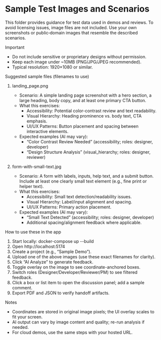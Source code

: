 # Sample Test Images and Scenarios

This folder provides guidance for test data used in demos and reviews. To avoid licensing issues, image files are not included. Use your own screenshots or public‑domain images that resemble the described scenarios.

Important
- Do not include sensitive or proprietary designs without permission.
- Keep each image under ~10MB (PNG/JPG/JPEG recommended).
- Typical resolution: 1920×1080 or similar.

Suggested sample files (filenames to use)
1) landing_page.png
   - Scenario: A simple landing page screenshot with a hero section, a large heading, body copy, and at least one primary CTA button.
   - What this exercises:
     - Accessibility: Potential color-contrast review and text readability.
     - Visual Hierarchy: Heading prominence vs. body text, CTA emphasis.
     - UI/UX Patterns: Button placement and spacing between interactive elements.
   - Expected examples (AI may vary):
     - “Color Contrast Review Needed” (accessibility; roles: designer, developer)
     - “Design Structure Analysis” (visual_hierarchy; roles: designer, reviewer)

2) form-with-small-text.jpg
   - Scenario: A form with labels, inputs, help text, and a submit button. Include at least one clearly small text element (e.g., fine print or helper text).
   - What this exercises:
     - Accessibility: Small text detection/readability issues.
     - Visual Hierarchy: Label/input alignment and spacing.
     - UI/UX Patterns: Primary action placement.
   - Expected examples (AI may vary):
     - “Small Text Detected” (accessibility; roles: designer, developer)
     - Additional spacing/alignment feedback where applicable.

How to use these in the app
1. Start locally: docker-compose up --build
2. Open http://localhost:5174
3. Create a project (e.g., “Sample Demo”).
4. Upload one of the above images (use these exact filenames for clarity).
5. Click “AI Analyze” to generate feedback.
6. Toggle overlay on the image to see coordinate-anchored boxes.
7. Switch roles (Designer/Developer/Reviewer/PM) to see filtered feedback.
8. Click a box or list item to open the discussion panel; add a sample comment.
9. Export PDF and JSON to verify handoff artifacts.

Notes
- Coordinates are stored in original image pixels; the UI overlay scales to fit your screen.
- AI output can vary by image content and quality; re-run analysis if needed.
- For cloud demos, use the same steps with your hosted URL.

